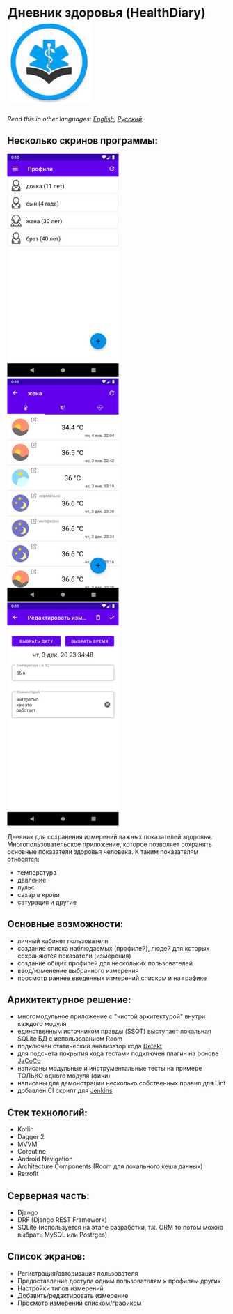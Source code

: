 # Дневник здоровья (HealthDiary)![логотип](./media/launch_icon.png)

*Read this in other languages: [English](README.md), [Русский](README.ru.md).*

## Несколько скринов программы:
<img src="./media/screen1.png" width="256"> <img src="./media/screen2.png" width="256"> <img src="./media/screen3.png" width="256">

Дневник для сохранения измерений важных показателей здоровья.<BR>
Многопользовательское приложение, которое позволяет сохранять основные показатели здоровья человека.
К таким показателям относятся:
+ температура
+ давление
+ пульс
+ сахар в крови
+ сатурация 
и другие

## Основные возможности:
+ личный кабинет пользователя
+ создание списка наблюдаемых (профилей), людей для которых сохраняются показатели (измерения)
+ создание общих профилей для нескольких пользователей
+ ввод/изменение выбранного измерения
+ просмотр раннее введенных измерений списком и на графике

## Арихитектурное решение:
+ многомодульное приложение с "чистой архитектурой" внутри каждого модуля
+ единственным источником правды (SSOT) выступает локальная SQLite БД с использованием Room
+ подключен статический анализатор кода [Detekt](https://github.com/detekt/detekt)
+ для подсчета покрытия кода тестами подключен плагин на основе [JaCoCo](https://github.com/jacoco/jacoco)
+ написаны модульные и инструментальные тесты на примере ТОЛЬКО одного модуля (фичи)
+ написаны для демонстрации несколько собственных правил для Lint
+ добавлен CI скрипт для [Jenkins](https://www.jenkins.io/)

## Стек технологий:
+ Kotlin
+ Dagger 2
+ MVVM
+ Coroutine
+ Android Navigation
+ Architecture Components (Room для локального кеша данных)
+ Retrofit

## Серверная часть:
+ Django
+ DRF (Django REST Framework)
+ SQLite (используется на этапе разработки, т.к. ORM то потом можно выбрать MySQL или Postrges)

## Список экранов:
+ Регистрация/авторизация пользователя
+ Предоставление доступа одним пользователям к профилям других
+ Настройки типов измерений
+ Добавить/редактировать измерение
+ Просмотр измерений списком/графиком
